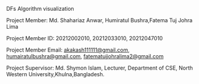 DFs Algorithm visualization


Project Member: Md. Shahariaz Anwar, Humiratul Bushra,Fatema Tuj Johra Lima


Project Member ID: 20212002010, 20212033010, 20212047010


Project Member Email: akakash111111@gmail.com, humairatulbushra@gmail.com, fatematujjohralima2@gmail.com


Project Supervisor: Md. Shymon Islam, Lecturer, Department of CSE, North Western University,Khulna,Bangladesh.
